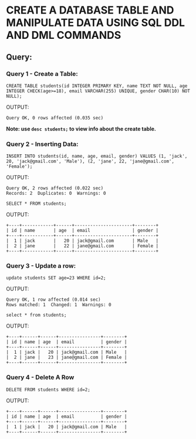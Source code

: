 # CREATE A DATABASE TABLE AND MANIPULATE DATA USING SQL DDL AND DML COMMANDS

## Query:

### Query 1 - Create a Table:

`CREATE TABLE students(id INTEGER PRIMARY KEY, name TEXT NOT NULL, age INTEGER CHECK(age>=18), email VARCHAR(255) UNIQUE, gender CHAR(10) NOT NULL);`

OUTPUT:

```
Query OK, 0 rows affected (0.035 sec)
```

**Note: use `desc students;` to view info about the create table.**

### Query 2 - Inserting Data:

`INSERT INTO students(id, name, age, email, gender) VALUES (1, 'jack', 20, 'jack@gmail.com', 'Male'), (2, 'jane', 22, 'jane@gmail.com', 'Female');`

OUTPUT:

```
Query OK, 2 rows affected (0.022 sec)
Records: 2  Duplicates: 0  Warnings: 0
```

`SELECT * FROM students;`

OUTPUT:

```
+----+------------+------+----------------------+--------+
| id | name       | age  | email                | gender |
+----+------------+------+----------------------+--------+
|  1 | jack       |   20 | jack@gmail.com       | Male   |
|  2 | jane       |   22 | jane@gmail.com       | Female |
+----+------------+------+----------------------+--------+
```

### Query 3 - Update a row:

`update students SET age=23 WHERE id=2;`

OUTPUT:

```
Query OK, 1 row affected (0.014 sec)
Rows matched: 1  Changed: 1  Warnings: 0
```

`select * from students;`

OUTPUT:

```
+----+------+------+----------------+--------+
| id | name | age  | email          | gender |
+----+------+------+----------------+--------+
|  1 | jack |   20 | jack@gmail.com | Male   |
|  2 | jane |   23 | jane@gmail.com | Female |
+----+------+------+----------------+--------+
```

### Query 4 - Delete A Row

`DELETE FROM students WHERE id=2;`

OUTPUT:

```
+----+------+------+----------------+--------+
| id | name | age  | email          | gender |
+----+------+------+----------------+--------+
|  1 | jack |   20 | jack@gmail.com | Male   |
+----+------+------+----------------+--------+
```
